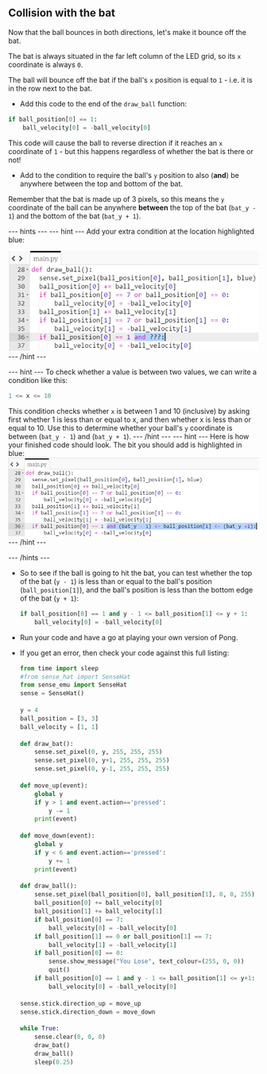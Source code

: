 ## Collision with the bat

Now that the ball bounces in both directions, let's make it bounce off the bat.

The bat is always situated in the far left column of the LED grid, so its `x` coordinate is always `0`.

The ball will bounce off the bat if the ball's `x` position is equal to `1` - i.e. it is in the row next to the bat.

+ Add this code to the end of the `draw_ball` function:

``` python
if ball_position[0] == 1:
    ball_velocity[0] = -ball_velocity[0]
```
This code will cause the ball to reverse direction if it reaches an `x` coordinate of `1` - but this happens regardless of whether the bat is there or not!

- Add to the condition to require the ball's `y` position to also (**and**) be anywhere between the top and bottom of the bat.

Remember that the bat is made up of 3 pixels, so this means the `y` coordinate of the ball can be anywhere **between** the top of the bat (`bat_y - 1`) and the bottom of the bat (`bat_y + 1`).

--- hints ---
--- hint ---
Add your extra condition at the location highlighted blue:

![Has it hit the bat?](images/hint-add-hit-bat.png)
--- /hint ---

--- hint ---
To check whether a value is between two values, we can write a condition like this:

```python
1 <= x <= 10
```

This condition checks whether `x` is between 1 and 10 (inclusive) by asking first whether 1 is less than or equal to x, and then whether x is less than or equal to 10. Use this to determine whether your ball's `y` coordinate is between (`bat_y - 1`) and (`bat_y + 1`).
--- /hint ---
--- hint ---
Here is how your finished code should look. The bit you should add is highlighted in blue:
![Has it hit the bat?](images/hint-add-hit-bat-solution.png)
--- /hint ---

--- /hints ---


- So to see if the ball is going to hit the bat, you can test whether the top of the bat (`y - 1`) is less than or equal to the ball's position (`ball_position[1]`), and the ball's position is less than the bottom edge of the bat (`y + 1`):

    ``` python
    if ball_position[0] == 1 and y - 1 <= ball_position[1] <= y + 1:
        ball_velocity[0] = -ball_velocity[0]
    ```

- Run your code and have a go at playing your own version of Pong.

- If you get an error, then check your code against this full listing:

    ``` python
    from time import sleep
    #from sense_hat import SenseHat
    from sense_emu import SenseHat
    sense = SenseHat()

    y = 4
    ball_position = [3, 3]
    ball_velocity = [1, 1]

    def draw_bat():
        sense.set_pixel(0, y, 255, 255, 255)
        sense.set_pixel(0, y+1, 255, 255, 255)
        sense.set_pixel(0, y-1, 255, 255, 255)

    def move_up(event):
        global y
        if y > 1 and event.action=='pressed':
            y -= 1
        print(event)

    def move_down(event):
        global y
        if y < 6 and event.action=='pressed':
            y += 1
        print(event)

    def draw_ball():
        sense.set_pixel(ball_position[0], ball_position[1], 0, 0, 255)
        ball_position[0] += ball_velocity[0]
        ball_position[1] += ball_velocity[1]
        if ball_position[0] == 7:
            ball_velocity[0] = -ball_velocity[0]
        if ball_position[1] == 0 or ball_position[1] == 7:
            ball_velocity[1] = -ball_velocity[1]
        if ball_position[0] == 0:
            sense.show_message("You Lose", text_colour=(255, 0, 0))
            quit()
        if ball_position[0] == 1 and y - 1 <= ball_position[1] <= y+1:
            ball_velocity[0] = -ball_velocity[0]

    sense.stick.direction_up = move_up
    sense.stick.direction_down = move_down

    while True:
        sense.clear(0, 0, 0)
        draw_bat()
        draw_ball()
        sleep(0.25)
    ```
